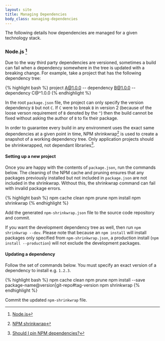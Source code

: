 ```yaml
---
layout: site
title: Managing Dependencies
body_class: managing-dependencies
---
```


The following details how dependencies are managed for a given technology stack.

### Node.js [^1]

Due to the way third party dependencies are versioned, sometimes a build can fail when a dependency somewhere in the tree is updated with a breaking change. For example, take a project that has the following dependency tree:

{% highlight bash %}
project A@1.0.0
-- dependency B@1.0.0
   -- dependency C@^1.0.0
{% endhighlight %}

In the root `package.json` file, the project can only specify the version dependency `B` but not `C`. If `C` were to break `B` in version 2 (because of the loose verson requirement of `B` denoted by the `^`) then the build cannot be fixed without asking the author of `B` to fix their package.

In order to guarantee every build in any environment uses the exact same dependencies at a given point in time, NPM shrinkwrap[^2] is used to create a snapshot of a working dependency tree. Only application projects should be shrinkwrapped, not dependant libraries[^3].

#### Setting up a new project

Once you are happy with the contents of `package.json`, run the commands below. The cleaning of the NPM cache and pruning ensures that any packages previously installed but not included in `package.json` are not included in the shrinkwrap.  Without this, the shrinkwrap command can fail with invalid package errors.

{% highlight bash %}
npm cache clean
npm prune
npm install
npm shrinkwrap
{% endhighlight %}

Add the generated `npm-shrinkwrap.json` file to the source code repository and commit.

If you want the development dependency tree as well, then run `npm shrinkwrap --dev`. Please note that because an `npm install` will install packages only specified from `npm-shrinkwrap.json`, a production install (`npm install --production`) will not exclude the development packages.

#### Updating a dependency

Follow the set of commands below. You must specify an exact version of a dependency to install e.g. `1.2.3`.

{% highlight bash %}
npm cache clean
npm prune
npm install --save package-name@version|git-repo#tag-version
npm shrinkwrap
{% endhighlight %}

Commit the updated `npm-shrinkwrap` file.

[^1]: [Node.js](https://nodejs.org/)
[^2]: [NPM shrinkwrap](https://docs.npmjs.com/cli/shrinkwrap)
[^3]: [Should I pin NPM dependencies?](https://gist.github.com/vvo/84a94cfc0f94c91ea6b6)
